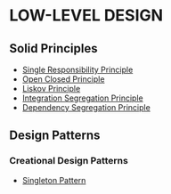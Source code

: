 # LOW-LEVEL DESIGN 

## Solid Principles
- [Single Responsibility Principle]()
- [Open Closed Principle ]()
- [Liskov Principle]()
- [Integration Segregation Principle]()
- [Dependency Segregation Principle]()

## Design Patterns
  ### Creational Design Patterns
  - [Singleton Pattern]()
    
